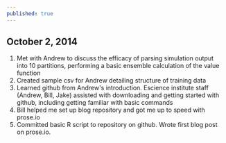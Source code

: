 ```yaml
---
published: true
---
```


##  October 2, 2014

1) Met with Andrew to discuss the efficacy of parsing simulation output into 10 partitions, performing a basic ensemble calculation of the value function
2) Created sample csv for Andrew detailing structure of training data
3) Learned github from Andrew's introduction.  Escience institute staff (Andrew, Bill, Jake) assisted with downloading and getting started with github, including getting familiar with basic commands
4) Bill helped me set up blog repository and got me up to speed with prose.io 
5) Committed basic R script to repository on github.  Wrote first blog post on prose.io.

